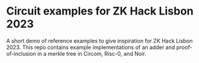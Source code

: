 # Circuit examples for ZK Hack Lisbon 2023
A short demo of reference examples to give inspiration for ZK Hack Lisbon 2023. This repo contains example
implementations of an adder and proof-of-inclusion in a merkle tree in Circom, Risc-0, and Noir.


